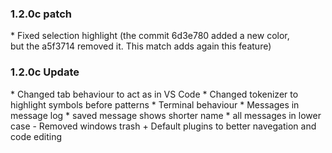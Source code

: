 ### 1.2.0c patch
\* Fixed selection highlight (the commit 6d3e780 added a new color,<br/>
   but the a5f3714 removed it. This match adds again this feature)

### 1.2.0c Update
\* Changed tab behaviour to act as in VS Code
\* Changed tokenizer to highlight symbols before patterns
\* Terminal behaviour
\* Messages in message log
    * saved message shows shorter name
    * all messages in lower case
\- Removed windows trash
\+ Default plugins to better navegation and code editing
